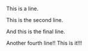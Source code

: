This is a line.

This is the second line.

And this is the final line.

Another fourth line!! This is it!!!

